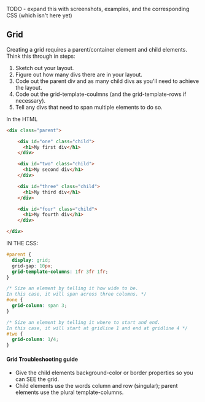 TODO - expand this with screenshots, examples, and the corresponding CSS (which isn't here yet)

## Grid

Creating a grid requires a parent/container element and child elements. Think this through in steps:
1. Sketch out your layout.
2. Figure out how many divs there are in your layout.
3. Code out the parent div and as many child divs as you'll need to achieve the layout.
4. Code out the grid-template-coulmns (and the grid-template-rows if necessary).
5. Tell any divs that need to span multiple elements to do so.

In the HTML
```html
<div class="parent">

    <div id="one" class="child">
      <h1>My first div</h1>
    </div>

    <div id="two" class="child">
      <h1>My second div</h1>
    </div>

    <div id="three" class="child">
      <h1>My third div</h1>
    </div>

    <div id="four" class="child">
      <h1>My fourth div</h1>
    </div>

</div>
```

IN THE CSS:
```css
#parent {
  display: grid;
  grid-gap: 10px;
  grid-template-columns: 1fr 3fr 1fr;
}

/* Size an element by telling it how wide to be.
In this case, it will span across three columns. */
#one {
  grid-column: span 3;
}

/* Size an element by telling it where to start and end.
In this case, it will start at gridline 1 and end at gridline 4 */
#two {
  grid-column: 1/4;
}
```


#### Grid Troubleshooting guide
* Give the child elements background-color or border properties so you can SEE the grid.
* Child elements use the words column and row (singular); parent elements use the plural template-columns.
